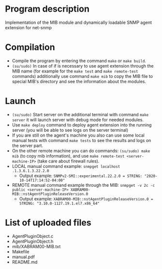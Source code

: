 # Program description
Implementation of the MIB module and dynamically loadable SNMP agent extension for net-snmp

# Compilation
* Compile the program by entering the command `make` or `make build`.
* `(su/sudo)` In case of if is necessary to use agent extension through the MIB name (for example for the `make test` and `make remote-test` commands) additionally use command `make mib` to copy the MIB file to special MIB's directory and see the information about the modules.

# Launch
* `(su/sudo)` Start server on the additional terminal with command `make server` it will launch server with debug mode for needed modules.
* Use `make deploy` command to deploy agent extension into the running server (you will be able to see logs on the server terminal)
* If you are still on the agent's machine you also can use some local manual tests with command `make tests` to see the results and logs on the server part.
* On the other remote machine you can do commands: `(su/sudo) make mib` (to copy mib information), and use `make remote-test <server-machine-IP>` (take care about firewall rules).
* LOCAL manual command example: `snmpget localhost .1.3.6.1.3.22.2.0`
  * Output example: `SNMPv2-SMI::experimental.22.2.0 = STRING: "2020-10-14T17:14:52-04:00"`
* REMOTE manual command example through the MIB: `snmpget -v 2c -c public <server-machine-IP> XABRAM00-MIB::nstAgentPluginReleaseVersion.0`
  * Output example: `XABRAM00-MIB::nstAgentPluginReleaseVersion.0 = STRING: "3.10.0-1127.19.1.el7.x86_64"`

# List of uploaded files
* AgentPluginObject.c
* AgentPluginObject.h
* mib/XABRAM00-MIB.txt
* Makefile
* manual.pdf
* README.md